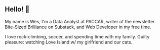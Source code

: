 ## Hello! 👋

My name is Wes, I'm a Data Analyst at PACCAR, writer of the newsletter Bite-Sized Brilliance on Substack, and Web Developer in my free time. 

I love rock-climbing, soccer, and spending time with my family. Guilty pleasure: watching Love Island w/ my girlfriend and our cats. 
<!--
**wesyancy/wesyancy** is a ✨ _special_ ✨ repository because its `README.md` (this file) appears on your GitHub profile.

Here are some ideas to get you started:

- 🔭 I’m currently working on ...
- 🌱 I’m currently learning ...
- 👯 I’m looking to collaborate on ...
- 🤔 I’m looking for help with ...
- 💬 Ask me about ...
- 📫 How to reach me: ...
- 😄 Pronouns: ...
- ⚡ Fun fact: ...
-->

